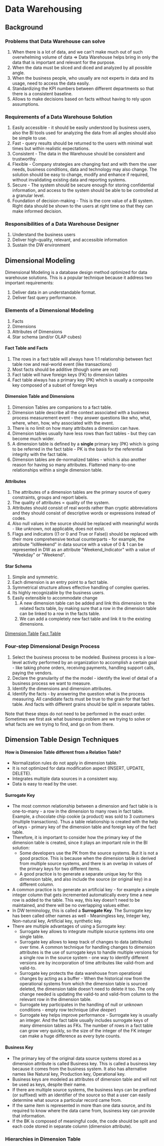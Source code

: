 # Data Warehousing
## Background
### Problems that Data Warehouse can solve
1. When there is a lot of data, and we can't make much out of such overwhelming volume of data => Data Warehouse helps bring in only the data that is important and relevant for the purpose. 
2. When the data must be sliced and diced and analyzed by all possible angle. 
3. When the business people, who usually are not experts in data and its usage, need to access the data easily. 
4. Standardizing the KPI numbers between different departments so that there is a consistent baseline. 
5. Allows to make decisions based on facts without having to rely upon assumptions. 

### Requirements of a Data Warehouse Solution
1. Easily accessible - it should be easily understood by business users, also the BI tools used for analyzing the data from all angles should also be simple to use.
2. Fast - query results should be returned to the users with minimal wait times but within realistic expectations. 
3. Consistent - The data in the Warehouse should be consistent and trustworthy.
4. Flexible - Company strategies are changing fast and with them the user needs, business conditions, data and technology may also change. The solution should be easy to change, modify and enhance if required, without invalidating existing data and reporting systems. 
5. Secure - The system should be secure enough for storing confidential information, and access to the system should be able to be controlled at a granular level. 
6. Foundation of decision-making - This is the core value of a BI system. Right data should be shown to the users at right time so that they can make informed decision. 

### Responsibilities of a Data Warehouse Designer
1. Understand the business users 
2. Deliver high-quality, relevant, and accessible information
3. Sustain the DW environment

## Dimensional Modeling
Dimensional Modeling is a database design method optimized for data warehouse solutions. This is a popular technique because it address two important requirements: 
1. Deliver data in an understandable format. 
2. Deliver fast query performance. 
### Elements of a Dimensional Modeling
1. Facts
2. Dimensions
3. Attributes of Dimensions
4. Star schema (and/or OLAP cubes)
#### Fact Table and Facts
1. The rows in a fact table will always have 1:1 relationship between fact table row and real-world event (like transactions)
2. Most facts should be additive (though some are not)
3. Fact table will have foreign keys (FK) to dimension tables
4. Fact table always has a primary key (PK) which is usually a composite key composed of a subset of foreign keys
#### Dimension Table and Dimensions
1. Dimension Tables are companions to a fact table.
2. Dimension table describe all the context associated with a business process measurement event - they answer questions like who, what, where, when, how, why associated with the event.
3. There is no limit on how many attributes a dimension can have.
4. Dimension tables usually have less rows than fact tables - but they can become much wider.
5. A dimension table is defined by a **single** primary key (PK) which is going to be referred in the fact table - PK is the basis for the referential integrity with the fact table. 
6. Dimension tables are de-normalized tables - which is also another reason for having so many attributes. Flattened many-to-one relationships within a single dimension table. 
#### Attributes
1. The attributes of a dimension tables are the primary source of query constraints, groups and report labels. 
2. The quality of attributes $\propto$ quality of the system. 
3. Attributes should consist of real words rather than cryptic abbreviations and they should consist of descriptive words or expressions instead of codes. 
4. Also null values in the source should be replaced with meaningful words - like unknown, not applicable, does not exist. 
5. Flags and indicators ((1 or 0 and True or False)) should be replaced with their more comprehensive textual counterparts - for example, the attribute "IsWeekend" in data source with a value of 0 & 1 can be represented in DW as an attribute "Weekend_Indicator" with a value of "Weekday" or "Weekend". 
#### Star Schema
1. Simple and symmetric.
2. Each dimension is an entry point to a fact table. 
3. Symmetrical structure allows effective handling of complex queries. 
4. Its highly recognizable by the business users. 
5. Easily extensible to accommodate change 
	1. A new dimension table can be added and link this dimension to the related facts table, by making sure that a row in the dimension table can be linked to a row in the facts table. 
	2. We can add a completely new fact table and link it to the existing dimensions. 

[Dimension Table](DimensionTable)
[Fact Table](FactTable)

### Four-step Dimensional Design Process
1. Select the business process to be modeled. Business process is a low-level activity performed by an organization to accomplish a certain goal - like taking phone orders, receiving payments, handling support calls, paying the vendors. 
2. Declare the granularity of the the model - identify the level of detail of a business process we want to measure. 
3. Identify the dimensions and dimension attributes. 
4. Identify the facts - by answering the question what is the process measuring. All candidate facts must be true to the grain for that fact table. And facts with different grains should be split in separate tables. 

Note that these steps do not need to be performed in the exact order. Sometimes we first ask what business problem are we trying to solve or what facts are we trying to find, and go on from there. 
## Dimension Table Design Techniques
#### How is Dimension Table different from a Relation Table? 
- Normalization rules do not apply in dimension table. 
- It is not optimized for data modification aspect (INSERT, UPDATE, DELETE).
- Integrates multiple data sources in a consistent way. 
- Data is easy to read by the user. 
#### Surrogate Key
* The most common relationship between a dimension and fact table is is one-to-many - a row in the dimension to many rows in fact table. Example, a chocolate chip cookie (a product) was sold to 3 customers (multiple transactions). Thus a table relationship is created with the help of keys - primary key of the dimension table and foreign key of the fact table. 
* Therefore, it is important to consider how the primary key of the dimension table is created, since it plays an important role in the BI solution: 
	* Some developers use the PK from the source systems. But it is not a good practice. This is because when the dimension table is derived from multiple source systems, and there is an overlap in values of the primary keys for two different items. 
	* A good practice is to generate a separate unique key for this dimension table, and also include the source (or original key) in a different column. 
* A common practice is to generate an artificial key - for example a simple integer column that gets incremented automatically every time a new row is added to the table. This way, this key doesn't need to be maintained, and there will be no overlapping values either. 
* In DW terminology, this is called a **Surrogate Key**. The Surrogate key has been called other names as well - Meaningless key, Integer key, Non-natural key, Artificial key, synthetic key. 
* There are multiple advantages of using a Surrogate key: 
	* Surrogate key allows to integrate multiple source systems into one single table. 
	* Surrogate key allows to keep track of changes to data (attributes) over time. A common technique for handling changes to dimension attributes is the use of surrogate keys to handle multiple versions for a single row in the source system - one way to identify different versions are by incorporation of time attributes like valid-from and valid-to. 
	* Surrogate key protects the data warehouse from operational changes by acting as a buffer - When the historical row from the operational systems from which the dimension table is sourced deleted, the dimension table doesn't need to delete it too. The only change needed is updating the valid-to and valid-from column to the relevant row in the dimension table. 
	* Surrogate key participates in the handling of null or unknown conditions - empty row technique (*dive deeper*)
	* Surrogate key helps improve performance - Surrogate key is usually an integer. And the fact table usually includes surrogate keys of many dimension tables as FKs. The number of rows in a fact table can grow very quickly, so the size of the integer of the FK integer can make a huge difference as every byte counts. 
#### Business Key
* The primary key of the original data source systems stored as a dimension attribute is called Business key. This is called a business key because it comes from the business system. It also has alternative names like Natural key, Production key, Operational key. 
* Business keys are modeled as attributes of dimension table and will not be used as keys, despite their name. 
* If there are multiple source systems, the business keys can be prefixed (or suffixed) with an identifier of the source so that a user can easily determine what source a particular record came from. 
* If the same item is represented in more than one data source, and its required to know where the data came from, business key can provide that information. 
* If the BK is composed of meaningful code, the code should be split and each code stored in separate column (dimension attribute). 
### Hierarchies in Dimension Table







